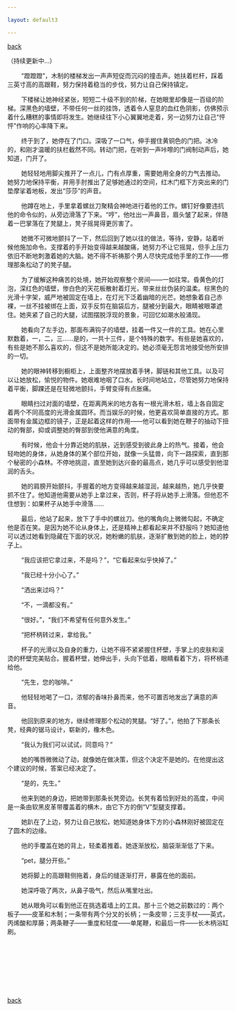 ```yaml
---

layout: default3

---
```


<p style="text-align:left"><a href="../index.html">back</a></p>

（持续更新中...）

<p>&nbsp;&nbsp;&nbsp;&nbsp;&nbsp;&nbsp;&nbsp;&nbsp;“蹬蹬蹬”，木制的楼梯发出一声声短促而沉闷的撞击声。她扶着栏杆，踩着三英寸高的高跟鞋，努力保持着稳当的步伐，努力让自己保持镇定。</p>

<p>&nbsp;&nbsp;&nbsp;&nbsp;&nbsp;&nbsp;&nbsp;&nbsp;下楼梯让她神经紧张，短短二十级不到的阶梯，在她眼里却像是一百级的阶梯。深黑色的墙壁，不带任何一丝的挂饰，透着令人窒息的血红色阴影，仿佛预示着什么糟糕的事情即将发生。她继续往下小心翼翼地走着，另一边努力让自己“怦怦”作响的心率降下来。</p>

<P>&nbsp;&nbsp;&nbsp;&nbsp;&nbsp;&nbsp;&nbsp;&nbsp;终于到了，她停在了门口。深吸了一口气，伸手握住黄铜色的门把。冰冷的，和刚才温暖的扶栏截然不同。转动门把，在听到一声咔嚓的门阀制动声后，她知道，门开了。</P>
 
<P>&nbsp;&nbsp;&nbsp;&nbsp;&nbsp;&nbsp;&nbsp;&nbsp;她轻轻地用脚尖推开了一点儿，门有点厚重，需要她用全身的力气去推动。她努力地保持平衡，并用手肘推出了足够她通过的空间，红木门框下方突出来的门垫摩挲着地板，发出“莎莎”的声音。</P>

<P>&nbsp;&nbsp;&nbsp;&nbsp;&nbsp;&nbsp;&nbsp;&nbsp;他蹲在地上，手里拿着螺丝刀聚精会神地进行着他的工作。螺钉好像要违抗他的命令似的，从旁边滑落了下来。“哼”，他吐出一声鼻音，眉头皱了起来，伴随着一巴掌落在了凳腿上，凳子摇晃得更厉害了。</P>

<P>&nbsp;&nbsp;&nbsp;&nbsp;&nbsp;&nbsp;&nbsp;&nbsp;她微不可微地颤抖了一下，然后回到了她以往的做法，等待，安静，站着听候他施加命令。支撑着的手开始变得越来越酸痛，她努力不让它摇晃，但手上压力依旧不断地刺激着她的大脑。她不得不祈祷那个男人尽快完成他手里的工作——修理那条松动了的凳子腿。</P>

<P>&nbsp;&nbsp;&nbsp;&nbsp;&nbsp;&nbsp;&nbsp;&nbsp;为了缓解这种痛苦的处境，她开始观察整个房间——一如往常。昏黄色的灯泡，深红色的墙壁，惨白色的天花板散射着灯光，带来丝丝伪装的温柔。棕黑色的光滑十字架，威严地被固定在墙上，在灯光下泛着幽暗的光芒。她想象着自己赤裸，一丝不挂被绑在上面，双手反剪在脑袋后方，腿被分到最大，眼睛被眼罩遮住。她夹紧了自己的大腿，试图摆脱浮现的景象，可回忆如潮水般涌现。</P>

<P>&nbsp;&nbsp;&nbsp;&nbsp;&nbsp;&nbsp;&nbsp;&nbsp;她看向了左手边，那面布满钩子的墙壁，挂着一件又一件的工具。她在心里默数着，一，二，三……是的，一共十三件，是个特殊的数字。有些是她喜欢的，有些是她不那么喜欢的，但这不是她所能决定的。她必须毫无怨言地接受他所安排的一切。</P>

<P>&nbsp;&nbsp;&nbsp;&nbsp;&nbsp;&nbsp;&nbsp;&nbsp;她的眼神转移到橱柜上，上面整齐地摆放着手铐，脚链和其他工具。以及可以让她放松，愉悦的物件。她艰难地咽了口水。长时间地站立，尽管她努力地保持着平衡，脚踝还是在轻微地颤抖，手臂变得有点胀痛。</P>

<P>&nbsp;&nbsp;&nbsp;&nbsp;&nbsp;&nbsp;&nbsp;&nbsp;眼睛扫过对面的墙壁，在距离两米的地方各有一根光滑木桩，墙上各自固定着两个不同高度的光滑金属圆环。而当娱乐的时候，他更喜欢简单直接的方式。那面带有金属边框的镜子，正是起着这样的作用——他可以看到她在鞭子的抽动下扭动的臀部，抑或调整她的臀部到使他满意的角度。</P>

<P>&nbsp;&nbsp;&nbsp;&nbsp;&nbsp;&nbsp;&nbsp;&nbsp;有时候，他会十分靠近她的肌肤，近到感受到彼此身上的热气。接着，他会轻吻她的身体，从她身体的某个部位开始，就像一头猛兽，向下一路探索，直到那个秘密的小森林。不停地挑逗，直至她到达兴奋的最高点，她几乎可以感受到他湿润的舌头。</P>

<P>&nbsp;&nbsp;&nbsp;&nbsp;&nbsp;&nbsp;&nbsp;&nbsp;她的肩膀开始颤抖，手握着的地方变得越来越湿润，越来越热，她几乎快要抓不住了。他知道他需要从她手上拿过来，否则，杯子将从她手上滑落。但他忍不住想到：如果杯子从她手中滑落……</P>

<P>&nbsp;&nbsp;&nbsp;&nbsp;&nbsp;&nbsp;&nbsp;&nbsp;最后，他站了起来，放下了手中的螺丝刀。他的嘴角向上微微勾起，不确定他是否在笑。是因为她不论从身体上，还是精神上都看起来并不舒服吗？她知道他可以透过她看到隐藏在下面的状况，她粉嫩的肌肤，逐渐扩散到她的脸上，她的脖子上。</P>

<P>&nbsp;&nbsp;&nbsp;&nbsp;&nbsp;&nbsp;&nbsp;&nbsp;“我应该把它拿过来，不是吗？”，“它看起来似乎快掉了。”</P>

<P>&nbsp;&nbsp;&nbsp;&nbsp;&nbsp;&nbsp;&nbsp;&nbsp;“我已经十分小心了。”</P>

<P>&nbsp;&nbsp;&nbsp;&nbsp;&nbsp;&nbsp;&nbsp;&nbsp;“洒出来过吗？”</P>

<P>&nbsp;&nbsp;&nbsp;&nbsp;&nbsp;&nbsp;&nbsp;&nbsp;“不，一滴都没有。”</P>

<P>&nbsp;&nbsp;&nbsp;&nbsp;&nbsp;&nbsp;&nbsp;&nbsp;“很好。”，“我们不希望有任何意外发生。”</P>

<P>&nbsp;&nbsp;&nbsp;&nbsp;&nbsp;&nbsp;&nbsp;&nbsp;“把杯柄转过来，拿给我。”</P>

<P>&nbsp;&nbsp;&nbsp;&nbsp;&nbsp;&nbsp;&nbsp;&nbsp;杯子的光滑以及自身的重力，让她不得不紧紧握住杯壁，手掌上的皮肤和滚烫的杯壁完美贴合。握着杯壁，她伸出手，头向下低着，眼睛看着下方，将杯柄递给他。</P>

<P>&nbsp;&nbsp;&nbsp;&nbsp;&nbsp;&nbsp;&nbsp;&nbsp;“先生，您的咖啡。”</P>

<P>&nbsp;&nbsp;&nbsp;&nbsp;&nbsp;&nbsp;&nbsp;&nbsp;他轻轻地喝了一口，浓郁的香味扑鼻而来，他不可置否地发出了满意的声音。</P>

<P>&nbsp;&nbsp;&nbsp;&nbsp;&nbsp;&nbsp;&nbsp;&nbsp;他回到原来的地方，继续修理那个松动的凳腿。“好了。”，他拍了下那条长凳，经典的锯马设计，崭新的，橡木色。</P>

<P>&nbsp;&nbsp;&nbsp;&nbsp;&nbsp;&nbsp;&nbsp;&nbsp;“我认为我们可以试试，同意吗？”</P>

<P>&nbsp;&nbsp;&nbsp;&nbsp;&nbsp;&nbsp;&nbsp;&nbsp;她的嘴唇微微动了动，就像她在做决策，但这个决定不是她的。在他提出这个建议的时候，答案已经决定了。</P>

<P>&nbsp;&nbsp;&nbsp;&nbsp;&nbsp;&nbsp;&nbsp;&nbsp;“是的，先生。”</P>

<P>&nbsp;&nbsp;&nbsp;&nbsp;&nbsp;&nbsp;&nbsp;&nbsp;他来到她的身边，把她带到那条长凳旁边。长凳有着恰到好处的高度，中间是一条由软黑皮革带覆盖着的横木，由它下方的倒“V”型腿支撑着。</P>

<P>&nbsp;&nbsp;&nbsp;&nbsp;&nbsp;&nbsp;&nbsp;&nbsp;她趴在了上边，努力让自己放松，她知道她身体下方的小森林刚好被固定在了圆木的边缘。</P>

<P>&nbsp;&nbsp;&nbsp;&nbsp;&nbsp;&nbsp;&nbsp;&nbsp;他的手覆盖在她的背上，轻柔着推着。她逐渐放松，脑袋渐渐低了下来。</P>

<P>&nbsp;&nbsp;&nbsp;&nbsp;&nbsp;&nbsp;&nbsp;&nbsp;“pet，腿分开些。”</P>

<P>&nbsp;&nbsp;&nbsp;&nbsp;&nbsp;&nbsp;&nbsp;&nbsp;她将脚上的高跟鞋侧拖着，身后的缝逐渐打开，暴露在他的面前。</P>

<P>&nbsp;&nbsp;&nbsp;&nbsp;&nbsp;&nbsp;&nbsp;&nbsp;她深呼吸了两次，从鼻子吸气，然后从嘴里吐出。</P>

<P>&nbsp;&nbsp;&nbsp;&nbsp;&nbsp;&nbsp;&nbsp;&nbsp;她从眼角可以看到他正在挑选着墙上的工具。那十三个她之前数过的：两个板子——皮革和木制；一条带有两个分叉的长柄；一条皮带；三支手杖——英式，丙烯酸和厚藤；两条鞭子——重度和轻度——单尾鞭，和最后一件——长木柄浴缸刷。</P>

<P>&nbsp;&nbsp;&nbsp;&nbsp;&nbsp;&nbsp;&nbsp;&nbsp;</P>

<P>&nbsp;&nbsp;&nbsp;&nbsp;&nbsp;&nbsp;&nbsp;&nbsp;</P>

<P>&nbsp;&nbsp;&nbsp;&nbsp;&nbsp;&nbsp;&nbsp;&nbsp;</P>

<P>&nbsp;&nbsp;&nbsp;&nbsp;&nbsp;&nbsp;&nbsp;&nbsp;</P>

<p style="text-align:left"><a href="../index.html">back</a></p>





